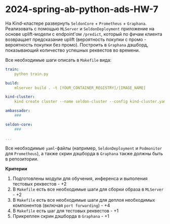 # 2024-spring-ab-python-ads-HW-7

На Kind-кластере развернуть `SeldonCore` + `Prometheus` + `Graphana`. Реализовать с помощью `MLServer` и `SeldonDeployment` приложение на основе uplift-модели с endpoint'ом ```/predict```, который по фичам клиента возвращает предсказание uplift (вероятность покупки с промо - вероятность покупки без промо). Построить в `Graphana` дэшборд, показывающий количество успешных реквестов во времени.

Все необходимые шаги описать в `Makefile` вида:
```yaml
train:
    python train.py

build:
    mlserver build . -t [YOUR_CONTAINER_REGISTRY]/[IMAGE_NAME]

kind-cluster:
    kind create cluster --name seldon-cluster --config kind-cluster.yaml --image=kindest/node:v1.21.1

ambassador:
    ###

seldon-core:
    ###

...
```

Все необходимые `yaml`-файлы (например, `SeldonDeployment` и `Podmonitor` для `Prometheus`), а также скрин дэшборда в `Graphana` также должны быть в репозитории. 

**Критерии**
1. Подготовлены модули для обучения, инференса и выполения тестовых реквестов - +2
2. В `Makefile` есть все необходимые шаги для сборки образа в `MLServer` - +2
3. В `Makefile` есть все необходимые шаги для деплоя необходимых компонентов (включая `port forwarding`) - +4
4. В `Makefile` есть шаг для тестовых реквестов - +1
5. Прикреплен скрин дэшборда в `Graphana` - +1
